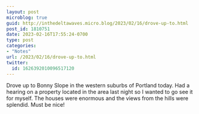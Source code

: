 ```yaml
---
layout: post
microblog: true
guid: http://inthedeltawaves.micro.blog/2023/02/16/drove-up-to.html
post_id: 1810751
date: 2023-02-16T17:55:24-0700
type: post
categories:
- "Notes"
url: /2023/02/16/drove-up-to.html
twitter:
  id: 1626392010096517120
---
```

<p>Drove up to Bonny Slope in the western suburbs of Portland today. Had a hearing on a property located in the area last night so I wanted to go see it for myself. The houses were enormous and the views from the hills were splendid. Must be nice!</p>
